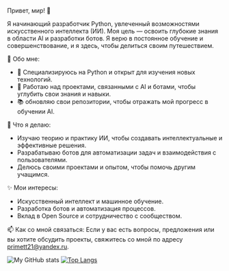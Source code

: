  Привет, мир! 👋 

Я начинающий разработчик Python, увлеченный возможностями искусственного интеллекта (ИИ). Моя цель — освоить глубокие знания в области AI и разработки ботов. Я верю в постоянное обучение и совершенствование, и я здесь, чтобы делиться своим путешествием.

 🚀 Обо мне:
- 🐍 Специализируюсь на Python и открыт для изучения новых технологий.
- 🤖 Работаю над проектами, связанными с AI и ботами, чтобы углубить свои знания и навыки.
- 📚 обновляю свои репозитории, чтобы отражать мой прогресс в обучении AI. 

🌱 Что я делаю:
- Изучаю теорию и практику ИИ, чтобы создавать интеллектуальные и эффективные решения.
- Разрабатываю ботов для автоматизации задач и взаимодействия с пользователями.
- Делюсь своими проектами и опытом, чтобы помочь другим учащимся.

✨ Мои интересы:
- Искусственный интеллект и машинное обучение.
- Разработка ботов и автоматизация процессов.
- Вклад в Open Source и сотрудничество с сообществом.

📫 Как со мной связаться:
Если у вас есть вопросы, предложения или вы хотите обсудить проекты, свяжитесь со мной по адресу primett21@yandex.ru.


![My GitHub stats](https://github-readme-stats.vercel.app/api?username=4uvash21&theme=tokyonight&show_icons=true)
[![Top Langs](https://github-readme-stats.vercel.app/api/top-langs/?username=anuraghazra&layout=compact)](https://github.com/anuraghazra/github-readme-stats)


